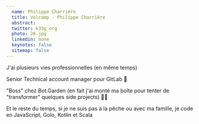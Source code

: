 ```yaml
---
  name: Philippe Charrière
  title: Volcamp - Philippe Charrière
  abstract: 
  twitter: k33g_org
  photo: 28.jpg
  linkedin: none
  keynotes: false
  sitemap: false
---
```

J'ai plusieurs vies professionnelles (en même temps)

Senior Technical account manager pour GitLab 🦊

"Boss" chez Bot.Garden (en fait j'ai monté ma boîte pour tenter de "transformer" quelques side projects) 🤖🌼

Et le reste du temps, si je ne suis pas à la pêche ou avec ma famille, je code en JavaScript, Golo, Kotlin et Scala
